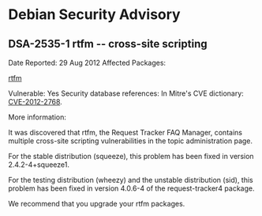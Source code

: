 
Debian Security Advisory
========================


DSA-2535-1 rtfm -- cross-site scripting
---------------------------------------



Date Reported:
29 Aug 2012
Affected Packages:

[rtfm](https://packages.debian.org/src:rtfm)

Vulnerable:
Yes
Security database references:
In Mitre's CVE dictionary: [CVE-2012-2768](https://security-tracker.debian.org/tracker/CVE-2012-2768).  

More information:

It was discovered that rtfm, the Request Tracker FAQ Manager, contains
multiple cross-site scripting vulnerabilities in the topic
administration page.


For the stable distribution (squeeze), this problem has been fixed in
version 2.4.2-4+squeeze1.


For the testing distribution (wheezy) and the unstable distribution
(sid), this problem has been fixed in version 4.0.6-4 of the
request-tracker4 package.


We recommend that you upgrade your rtfm packages.





